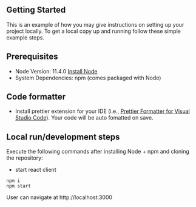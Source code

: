 <!-- GETTING STARTED -->

## Getting Started

This is an example of how you may give instructions on setting up your project locally.
To get a local copy up and running follow these simple example steps.

## Prerequisites

- Node Version: 11.4.0 [Install Node](https://nodejs.org/en/download/)
- System Dependencies: npm (comes packaged with Node)

## Code formatter

- Install prettier extension for your IDE (i.e., [Prettier Formatter for Visual Studio Code](https://marketplace.visualstudio.com/items?itemName=esbenp.prettier-vscode)). Your code will be auto fomatted on save.

## Local run/development steps

Execute the following commands after installing Node + npm and cloning the repository:

- start react client

```
npm i
npm start
```

User can navigate at http://localhost:3000
